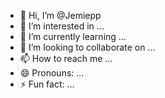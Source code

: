 - 👋 Hi, I’m @Jemiepp
- 👀 I’m interested in ...
- 🌱 I’m currently learning ...
- 💞️ I’m looking to collaborate on ...
- 📫 How to reach me ...
- 😄 Pronouns: ...
- ⚡ Fun fact: ...

<!---
Jemiepp/Jemiepp is a ✨ special ✨ repository because its `README.md` (this file) appears on your GitHub profile.
You can click the Preview link to take a look at your changes.
--->

